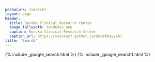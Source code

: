 ```yaml
---
permalink: /search/
layout: page
header:
  title: Soroka Clinical Research Center 
  image_fullwidth: twodudes.png
  caption: Soroka Clinical Research Center
  caption_url: https://vsevkayf.github.io/OmarKhayyam/
title: "Search"
---
```


{% include _google_search.html %}
{% include _google_search1.html %}
